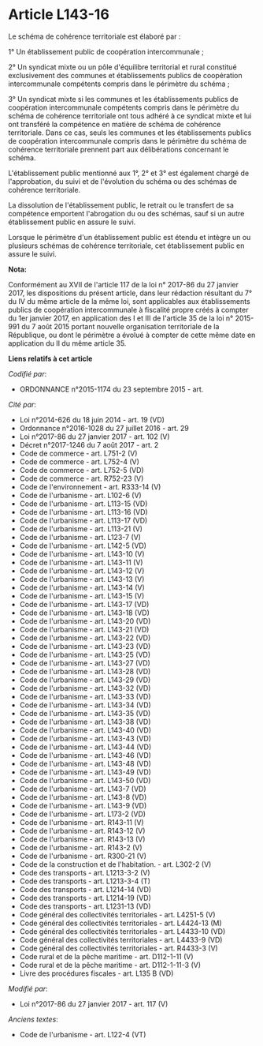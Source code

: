 # Article L143-16

Le schéma de cohérence territoriale est élaboré par :

1° Un établissement public de coopération intercommunale ; 

2° Un syndicat mixte ou un pôle d'équilibre territorial et rural constitué exclusivement des communes et établissements
publics de coopération intercommunale compétents compris dans le périmètre du schéma ; 

3° Un syndicat mixte si les communes et les établissements publics de coopération intercommunale compétents compris dans le
périmètre du schéma de cohérence territoriale ont tous adhéré à ce syndicat mixte et lui ont transféré la compétence en
matière de schéma de cohérence territoriale. Dans ce cas, seuls les communes et les établissements publics de coopération
intercommunale compris dans le périmètre du schéma de cohérence territoriale prennent part aux délibérations concernant le
schéma.

L'établissement public mentionné aux 1°, 2° et 3° est également chargé de l'approbation, du suivi et de l'évolution du schéma
ou des schémas de cohérence territoriale.

La dissolution de l'établissement public, le retrait ou le transfert de sa compétence emportent l'abrogation du ou des
schémas, sauf si un autre établissement public en assure le suivi.

Lorsque le périmètre d'un établissement public est étendu et intègre un ou plusieurs schémas de cohérence territoriale, cet
établissement public en assure le suivi.

**Nota:**

Conformément au XVII de l'article 117 de la loi n° 2017-86 du 27 janvier    2017, les dispositions du présent article, dans
leur rédaction    résultant du 7° du IV du même article de la même loi, sont applicables    aux établissements publics de
coopération intercommunale à fiscalité    propre créés à compter du 1er janvier 2017, en application des I et III    de
l'article 35 de la loi n° 2015-991 du 7 août 2015 portant nouvelle    organisation territoriale de la République, ou dont le
périmètre a    évolué à compter de cette même date en application du II du même article    35.

**Liens relatifs à cet article**

_Codifié par_:

  - ORDONNANCE n°2015-1174 du 23 septembre 2015 - art.

_Cité par_:

  - Loi n°2014-626 du 18 juin 2014 - art. 19 (VD)
  - Ordonnance n°2016-1028 du 27 juillet 2016 - art. 29
  - Loi n°2017-86 du 27 janvier 2017 - art. 102 (V)
  - Décret n°2017-1246 du 7 août 2017 - art. 2
  - Code de commerce - art. L751-2 (V)
  - Code de commerce - art. L752-4 (V)
  - Code de commerce - art. L752-5 (VD)
  - Code de commerce - art. R752-23 (V)
  - Code de l'environnement - art. R333-14 (V)
  - Code de l'urbanisme - art. L102-6 (V)
  - Code de l'urbanisme - art. L113-15 (VD)
  - Code de l'urbanisme - art. L113-16 (VD)
  - Code de l'urbanisme - art. L113-17 (VD)
  - Code de l'urbanisme - art. L113-21 (V)
  - Code de l'urbanisme - art. L123-7 (V)
  - Code de l'urbanisme - art. L142-5 (VD)
  - Code de l'urbanisme - art. L143-10 (V)
  - Code de l'urbanisme - art. L143-11 (V)
  - Code de l'urbanisme - art. L143-12 (V)
  - Code de l'urbanisme - art. L143-13 (V)
  - Code de l'urbanisme - art. L143-14 (V)
  - Code de l'urbanisme - art. L143-15 (V)
  - Code de l'urbanisme - art. L143-17 (VD)
  - Code de l'urbanisme - art. L143-18 (VD)
  - Code de l'urbanisme - art. L143-20 (VD)
  - Code de l'urbanisme - art. L143-21 (VD)
  - Code de l'urbanisme - art. L143-22 (VD)
  - Code de l'urbanisme - art. L143-23 (VD)
  - Code de l'urbanisme - art. L143-25 (VD)
  - Code de l'urbanisme - art. L143-27 (VD)
  - Code de l'urbanisme - art. L143-28 (VD)
  - Code de l'urbanisme - art. L143-29 (VD)
  - Code de l'urbanisme - art. L143-32 (VD)
  - Code de l'urbanisme - art. L143-33 (VD)
  - Code de l'urbanisme - art. L143-34 (VD)
  - Code de l'urbanisme - art. L143-35 (VD)
  - Code de l'urbanisme - art. L143-38 (VD)
  - Code de l'urbanisme - art. L143-40 (VD)
  - Code de l'urbanisme - art. L143-43 (VD)
  - Code de l'urbanisme - art. L143-44 (VD)
  - Code de l'urbanisme - art. L143-46 (VD)
  - Code de l'urbanisme - art. L143-48 (VD)
  - Code de l'urbanisme - art. L143-49 (VD)
  - Code de l'urbanisme - art. L143-50 (VD)
  - Code de l'urbanisme - art. L143-7 (VD)
  - Code de l'urbanisme - art. L143-8 (VD)
  - Code de l'urbanisme - art. L143-9 (VD)
  - Code de l'urbanisme - art. L173-2 (VD)
  - Code de l'urbanisme - art. R143-11 (V)
  - Code de l'urbanisme - art. R143-12 (V)
  - Code de l'urbanisme - art. R143-13 (V)
  - Code de l'urbanisme - art. R143-2 (V)
  - Code de l'urbanisme - art. R300-21 (V)
  - Code de la construction et de l'habitation. - art. L302-2 (V)
  - Code des transports - art. L1213-3-2 (V)
  - Code des transports - art. L1213-3-4 (T)
  - Code des transports - art. L1214-14 (VD)
  - Code des transports - art. L1214-19 (VD)
  - Code des transports - art. L1231-13 (VD)
  - Code général des collectivités territoriales - art. L4251-5 (V)
  - Code général des collectivités territoriales - art. L4424-13 (M)
  - Code général des collectivités territoriales - art. L4433-10 (VD)
  - Code général des collectivités territoriales - art. L4433-9 (VD)
  - Code général des collectivités territoriales - art. R4433-3 (V)
  - Code rural et de la pêche maritime - art. D112-1-11 (V)
  - Code rural et de la pêche maritime - art. D112-1-11-3 (V)
  - Livre des procédures fiscales - art. L135 B (VD)

_Modifié par_:

  - Loi n°2017-86 du 27 janvier 2017 - art. 117 (V)

_Anciens textes_:

  - Code de l'urbanisme - art. L122-4 (VT)
